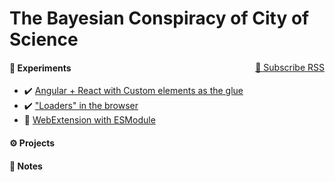 # The Bayesian Conspiracy of City of Science

<span style="float: right">
    <a href="./atom.xml" target="_blank">🔔 Subscribe RSS</a>
</span>

#### 🧪 Experiments

-   ✔️ [Angular + React with Custom elements as the glue](#./experiments/2019/may-angular-react-custom-element.md)
-   ✔️ ["Loaders" in the browser](#./experiments/2019/sept-loader-in-browser.md)
-   👀 [WebExtension with ESModule](#./experiments/2019/sept-web-ext-with-esm.md)

#### ⚙ Projects

#### 📝 Notes
